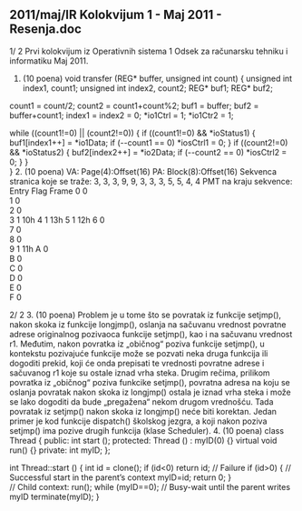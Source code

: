 2011/maj/IR Kolokvijum 1 - Maj 2011 - Resenja.doc
--------------------------------------------------------------------------------


1/  2 
Prvi kolokvijum iz Operativnih sistema 1 
Odsek za računarsku tehniku i informatiku 
Maj 2011. 
1. (10 poena) 
void transfer (REG* buffer, unsigned int count) { 
  unsigned int index1, count1; 
  unsigned int index2, count2; 
  REG* buf1; 
  REG* buf2; 
 
  count1 = count/2; 
  count2 = count1+count%2; 
  buf1 = buffer; 
  buf2 = buffer+count1; 
  index1 = index2 = 0; 
  *io1Ctrl = 1; 
  *io1Ctr2 = 1; 
 
  while ((count1!=0) || (count2!=0)) { 
    if ((count1!=0) && *ioStatus1) { 
      buf1[index1++] = *io1Data; 
      if (--count1 == 0) *iosCtrl1 = 0; 
    } 
    if ((count2!=0) && *ioStatus2) { 
      buf2[index2++] = *io2Data; 
      if (--count2 ==   0) *iosCtrl2 = 0; 
    } 
  }   
} 
2. (10 poena) 
VA: Page(4):Offset(16) 
PA: Block(8):Offset(16) 
Sekvenca stranica koje se traže: 3, 3, 3, 9, 9, 3, 3, 3, 5, 5, 4, 4 
PMT na kraju sekvence: 
Entry Flag Frame 
0 0  
1 0  
2 0  
3 1 10h 
4 1 13h 
5 1 12h 
6 0  
7 0  
8 0  
9 1 11h 
A 0  
B 0  
C 0  
D 0  
E 0  
F 0  

2/  2 
3. (10 poena) 
Problem je u tome što se povratak iz funkcije 
setjmp(), nakon skoka iz funkcije longjmp(), 
oslanja na sačuvanu vrednost povratne adrese originalnog pozivaoca funkcije setjmp(), kao i 
na sačuvanu vrednost r1. Međutim, nakon povratka iz „običnog“ poziva funkcije setjmp(), u 
kontekstu pozivajuće funkcije može se pozvati neka druga funkcija ili dogoditi prekid, koji će 
onda  prepisati  te vrednosti povratne  adrese i  sačuvanog 
r1  koje  su  ostale iznad  vrha  steka. 
Drugim  rečima,  prilikom  povratka  iz  „običnog“  poziva  funkcike setjmp(),  povratna  adresa 
na  koju  se  oslanja  povratak  nakon  skoka  iz longjmp() ostala  je  iznad  vrha  steka  i  može  se 
lako  dogoditi  da  bude  „pregažena“  nekom  drugom  vrednošću.  Tada  povratak  iz 
setjmp() 
nakon  skoka  iz  longjmp() neće  biti  korektan. Jedan  primer  je  kod funkcije dispatch() 
školskog   jezgra,   a   koji   nakon   poziva   setjmp() ima  pozive  drugih  funkcija  (klase 
Scheduler). 
4. (10 poena) 
class Thread { 
public: 
  int start (); 
protected: 
  Thread () : myID(0) {} 
  virtual void run() {} 
private: 
  int myID; 
}; 
 
int Thread::start () { 
  int id   = clone(); 
  if (id<0) return id;  // Failure 
  if (id>0) {  // Successful start in the parent’s context 
    myID=id; 
    return 0; 
  }   
  // Child context: 
  run(); 
  while (myID==0); // Busy-wait until the parent writes myID 
  terminate(myID); 
} 